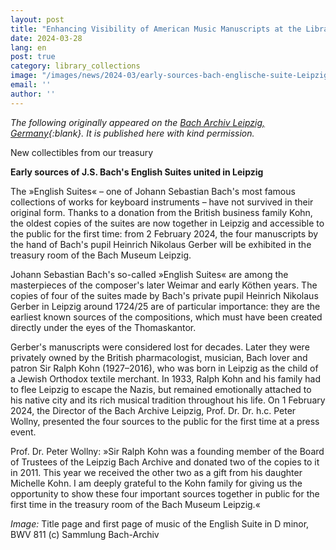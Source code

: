 ```yaml
---
layout: post
title: "Enhancing Visibility of American Music Manuscripts at the Library of Congress"
date: 2024-03-28
lang: en
post: true
category: library_collections
image: "/images/news/2024-03/early-sources-bach-englische-suite-Leipzig_website.jpg"
email: ''
author: ''
---
```


_The following originally appeared on the [Bach Archiv Leipzig, Germany](https://www.bach-leipzig.de/en/bach-archive/new-collectibles-our-treasury){:blank}. It is published here with kind permission._

New collectibles from our treasury

**Early sources of J.S. Bach's English Suites united in Leipzig**

The »English Suites« – one of Johann Sebastian Bach's most famous collections of works for keyboard instruments – have not survived in their original form. Thanks to a donation from the British business family Kohn, the oldest copies of the suites are now together in Leipzig and accessible to the public for the first time: from 2 February 2024, the four manuscripts by the hand of Bach's pupil Heinrich Nikolaus Gerber will be exhibited in the treasury room of the Bach Museum Leipzig.

Johann Sebastian Bach's so-called »English Suites« are among the masterpieces of the composer's later Weimar and early Köthen years. The copies of four of the suites made by Bach's private pupil Heinrich Nikolaus Gerber in Leipzig around 1724/25 are of particular importance: they are the earliest known sources of the compositions, which must have been created directly under the eyes of the Thomaskantor.

Gerber's manuscripts were considered lost for decades. Later they were privately owned by the British pharmacologist, musician, Bach lover and patron Sir Ralph Kohn (1927–2016), who was born in Leipzig as the child of a Jewish Orthodox textile merchant. In 1933, Ralph Kohn and his family had to flee Leipzig to escape the Nazis, but remained emotionally attached to his native city and its rich musical tradition throughout his life. On 1 February 2024, the Director of the Bach Archive Leipzig, Prof. Dr. Dr. h.c. Peter Wollny, presented the four sources to the public for the first time at a press event.

Prof. Dr. Peter Wollny: »Sir Ralph Kohn was a founding member of the Board of Trustees of the Leipzig Bach Archive and donated two of the copies to it in 2011. This year we received the other two as a gift from his daughter Michelle Kohn. I am deeply grateful to the Kohn family for giving us the opportunity to show these four important sources together in public for the first time in the treasury room of the Bach Museum Leipzig.«

_Image:_ Title page and first page of music of the English Suite in D minor, BWV 811 (c) Sammlung Bach-Archiv
 
